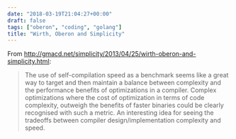 ```yaml
---
date: "2018-03-19T21:04:27+00:00"
draft: false
tags: ["oberon", "coding", "golang"]
title: "Wirth, Oberon and Simplicity"
---
```

From http://gmacd.net/simplicity/2013/04/25/wirth-oberon-and-simplicity.html:

>The use of self-compilation speed as a benchmark seems like a great way to target and then maintain a balance between complexity and the performance benefits of optimizations in a compiler. Complex optimizations where the cost of optimization in terms of code complexity, outweigh the benefits of faster binaries could be clearly recognised with such a metric. An interesting idea for seeing the tradeoffs between compiler design/implementation complexity and speed.
